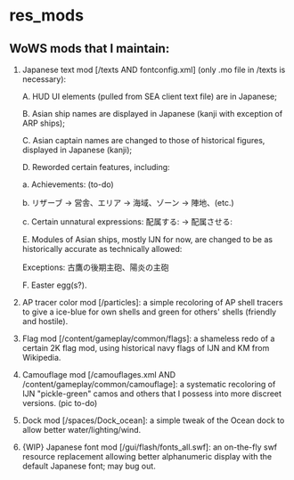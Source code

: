 # res_mods
## WoWS mods that I maintain:

1. Japanese text mod [/texts AND fontconfig.xml] (only .mo file in /texts is necessary):
    
    A. HUD UI elements (pulled from SEA client text file) are in Japanese;
    
    B. Asian ship names are displayed in Japanese (kanji with exception of ARP ships);
    
    C. Asian captain names are changed to those of historical figures, displayed in Japanese (kanji);
    
    D. Reworded certain features, including:

      a. Achievements: (to-do)
      
      b. リザーブ -> 営舎、エリア -> 海域、ゾーン -> 陣地、(etc.)
      
      c. Certain unnatural expressions: 配属する: -> 配属させる:
      
    E. Modules of Asian ships, mostly IJN for now, are changed to be as historically accurate as technically allowed:
    
      Exceptions: 古鷹の後期主砲、陽炎の主砲
      
    F. Easter egg(s?).

2. AP tracer color mod [/particles]: a simple recoloring of AP shell tracers to give a ice-blue for own shells and green for others' shells (friendly and hostile).
3. Flag mod [/content/gameplay/common/flags]: a shameless redo of a certain 2K flag mod, using historical navy flags of IJN and KM from Wikipedia.
4. Camouflage mod [/camouflages.xml AND /content/gameplay/common/camouflage]: a systematic recoloring of IJN "pickle-green" camos and others that I possess into more discreet versions. (pic to-do)
5. Dock mod [/spaces/Dock_ocean]: a simple tweak of the Ocean dock to allow better water/lighting/wind.
6. {WIP} Japanese font mod [/gui/flash/fonts_all.swf]: an on-the-fly swf resource replacement allowing better alphanumeric display with the default Japanese font; may bug out.

